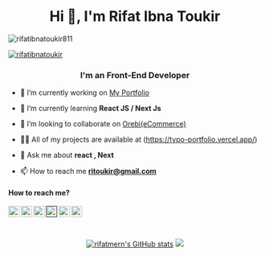 <h1 align="center">Hi 👋, I'm Rifat Ibna Toukir</h1>

<p align="left"> <img src="https://komarev.com/ghpvc/?username=rifatibnatoukir811&label=Profile%20views&color=0e75b6&style=flat" alt="rifatibnatoukir811" /> </p>

<p align="left"> <a href="https://x.com/rifatibnatoukir" target="blank"><img src="https://img.shields.io/twitter/follow/rifatibnatoukir?logo=twitter&style=for-the-badge" alt="rifatibnatoukir" /></a> </p>

<h3 align="center">I'm an Front-End Developer</h3>


- 🔭 I’m currently working on [My Portfolio](https://rifatmern.vercel.app/)

- 🌱 I’m currently learning **React JS / Next Js**

- 👯 I’m looking to collaborate on [Orebi(eCommerce)](http://clone-e-commerce.vercel.app/)

- 👨‍💻 All of my projects are available at (https://typo-portfolio.vercel.app/)

- 💬 Ask me about **react , Next**

- 📫 How to reach me **ritoukir@gmail.com**


#### How to reach me?

<a href="https://x.com/rifatibnatoukir">
  <img align="left" alt="Twitter" width="22px" src="./twitter.svg" />
</a>
<a href="https://www.linkedin.com/in/rifatmern">
  <img align="left" alt="LinkedIn" width="22px" src="./linkedin.svg" />
</a>
<a href="https://www.facebook.com/Rifatibnatoukir82/">
  <img align="left" alt="Facebook" width="22px" src="./facebook.svg" />
</a>
<a href="">
  <img align="left" alt="Dev" width="22px" src="./dev.svg" />
</a>
<a href="#">
  <img align="left" alt="Medium" width="22px" src="./medium.svg" />
</a>
<a href="mailto:ritoukir@gmail.com">
  <img align="left" alt="Mail" width="22px" src="./gmail.svg" />
</a>


<br/>
<br/>
<br/>

<p align="center">
<a href="http://www.github.com/rifatmern"><img src="https://github-readme-stats.vercel.app/api?username=rifatmern&show_icons=true&hide=&count_private=true&title_color=3382ed&text_color=ffffff&icon_color=3382ed&bg_color=1c1917&hide_border=true&show_icons=true" alt="rifatmern's GitHub stats" /></a>
<a href="http://www.github.com/rifatmern"><img src="https://github-readme-streak-stats.herokuapp.com/?user=rifatmern&stroke=ffffff&background=1c1917&ring=0891b2&fire=0891b2&currStreakNum=ffffff&currStreakLabel=0891b2&sideNums=ffffff&sideLabels=ffffff&dates=ffffff&hide_border=true" /></a>
 </p>
